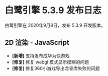 # 白鹭引擎 5.3.9 发布日志
白鹭引擎在 2020年9月8日，发布 5.3.9 开发版本。

## 2D 渲染 - JavaScript 
- **[新增]** 支持发布成华为快游戏
- **[修复]** 修复 webgl 模式显示模糊的问题
- **[修复]** 修复360小游戏导出龙骨库失败的问题
